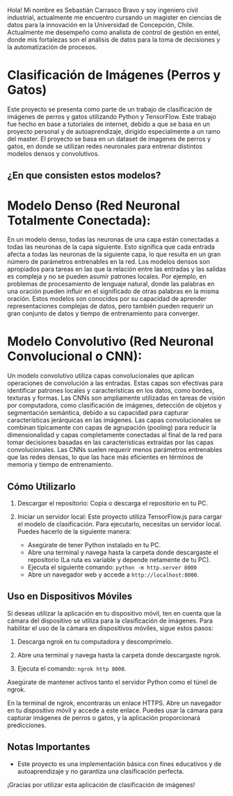
Hola! Mi nombre es Sebastián Carrasco Bravo y soy ingeniero civil industrial, actualmente me encuentro cursando un magister en ciencias de datos para la innovación en la Universidad de Concepción, Chile.
Actualmente me desempeño como analista de control de gestión en entel, donde mis fortalezas son el análisis de datos para la toma de decisiones y la automatización de procesos.

# Clasificación de Imágenes (Perros y Gatos)

Este proyecto se presenta como parte de un trabajo de clasificación de imágenes de perros y gatos utilizando Python y TensorFlow. Este trabajo fue hecho en base a tutoriales de internet, debido a que se basa en un proyecto personal y de autoaprendizaje, dirigido especialmente a un ramo del master.
El proyecto se basa en un dataset de imagenes de perros y gatos, en donde se utilizan redes neuronales para entrenar distintos modelos densos y convolutivos.
## ¿En que consisten estos modelos?

# Modelo Denso (Red Neuronal Totalmente Conectada):

En un modelo denso, todas las neuronas de una capa están conectadas a todas las neuronas de la capa siguiente. Esto significa que cada entrada afecta a todas las neuronas de la siguiente capa, lo que resulta en un gran número de parámetros entrenables en la red.
Los modelos densos son apropiados para tareas en las que la relación entre las entradas y las salidas es compleja y no se pueden asumir patrones locales. Por ejemplo, en problemas de procesamiento de lenguaje natural, donde las palabras en una oración pueden influir en el significado de otras palabras en la misma oración.
Estos modelos son conocidos por su capacidad de aprender representaciones complejas de datos, pero también pueden requerir un gran conjunto de datos y tiempo de entrenamiento para converger.

# Modelo Convolutivo (Red Neuronal Convolucional o CNN):

Un modelo convolutivo utiliza capas convolucionales que aplican operaciones de convolución a las entradas. Estas capas son efectivas para identificar patrones locales y características en los datos, como bordes, texturas y formas.
Las CNNs son ampliamente utilizadas en tareas de visión por computadora, como clasificación de imágenes, detección de objetos y segmentación semántica, debido a su capacidad para capturar características jerárquicas en las imágenes.
Las capas convolucionales se combinan típicamente con capas de agrupación (pooling) para reducir la dimensionalidad y capas completamente conectadas al final de la red para tomar decisiones basadas en las características extraídas por las capas convolucionales.
Las CNNs suelen requerir menos parámetros entrenables que las redes densas, lo que las hace más eficientes en términos de memoria y tiempo de entrenamiento.

## Cómo Utilizarlo

1. Descargar el repositorio: Copia o descarga el repositorio en tu PC.

2. Iniciar un servidor local: Este proyecto utiliza TensorFlow.js para cargar el modelo de clasificación. Para ejecutarlo, necesitas un servidor local. Puedes hacerlo de la siguiente manera:

   - Asegúrate de tener Python instalado en tu PC.
   - Abre una terminal y navega hasta la carpeta donde descargaste el repositorio (La ruta es variable y depende netamente de tu PC).
   - Ejecuta el siguiente comando: `python -m http.server 8000`
   - Abre un navegador web y accede a `http://localhost:8000`.

## Uso en Dispositivos Móviles

Si deseas utilizar la aplicación en tu dispositivo móvil, ten en cuenta que la cámara del dispositivo se utiliza para la clasificación de imágenes. Para habilitar el uso de la cámara en dispositivos móviles, sigue estos pasos:

1. Descarga ngrok en tu computadora y descomprímelo.

2. Abre una terminal y navega hasta la carpeta donde descargaste ngrok.

3. Ejecuta el comando: `ngrok http 8000`.

Asegúrate de mantener activos tanto el servidor Python como el túnel de ngrok.

En la terminal de ngrok, encontrarás un enlace HTTPS. Abre un navegador en tu dispositivo móvil y accede a este enlace. Puedes usar la cámara para capturar imágenes de perros o gatos, y la aplicación proporcionará predicciones.

## Notas Importantes

- Este proyecto es una implementación básica con fines educativos y de autoaprendizaje y no garantiza una clasificación perfecta.

¡Gracias por utilizar esta aplicación de clasificación de imágenes!
